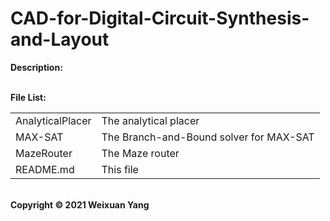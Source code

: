 # CAD-for-Digital-Circuit-Synthesis-and-Layout
<b>Description:</b><br>

<br><b>File List:</b><br>
<table border="0">
    <tr>
        <td>AnalyticalPlacer</td>
        <td>The analytical placer</td>
    </tr>
    <tr>
        <td>MAX-SAT</td>
        <td>The Branch-and-Bound solver for MAX-SAT</td>
    </tr>
    <tr>
        <td>MazeRouter</td>
        <td>The Maze router</td>
    </tr>
    <tr>
        <td>README.md</td>
        <td>This file</td>
    </tr>
</table>

<br><b>Copyright © 2021 Weixuan Yang</b>
